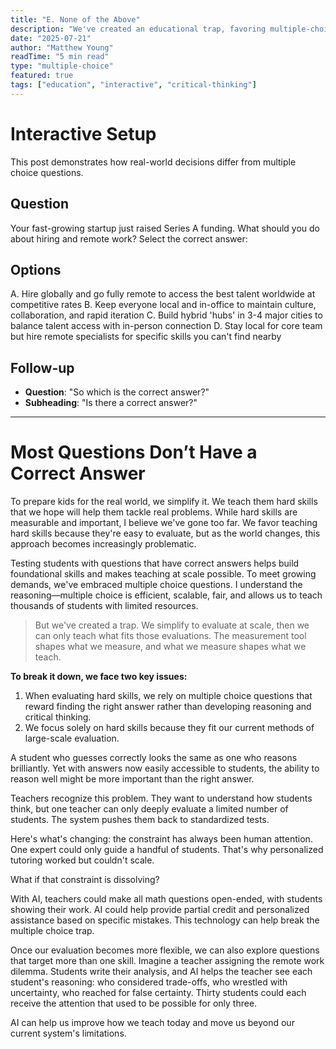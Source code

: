 ```yaml
---
title: "E. None of the Above"
description: "We've created an educational trap, favoring multiple-choice questions that reward right answers over reasoning. AI enabling open-ended evaluation at scale could assess both process and answers, breaking free from our measurement constraints."
date: "2025-07-21"
author: "Matthew Young"
readTime: "5 min read"
type: "multiple-choice"
featured: true
tags: ["education", "interactive", "critical-thinking"]
---
```


# Interactive Setup

This post demonstrates how real-world decisions differ from multiple choice questions.

## Question
Your fast-growing startup just raised Series A funding. What should you do about hiring and remote work? Select the correct answer:

## Options
A. Hire globally and go fully remote to access the best talent worldwide at competitive rates
B. Keep everyone local and in-office to maintain culture, collaboration, and rapid iteration
C. Build hybrid 'hubs' in 3-4 major cities to balance talent access with in-person connection
D. Stay local for core team but hire remote specialists for specific skills you can't find nearby

## Follow-up
- **Question**: "So which is the correct answer?"
- **Subheading**: "Is there a correct answer?"

---

# Most Questions Don’t Have a Correct Answer

To prepare kids for the real world, we simplify it. We teach them hard skills that we hope will help them tackle real problems. While hard skills are measurable and important, I believe we've gone too far. We favor teaching hard skills because they're easy to evaluate, but as the world changes, this approach becomes increasingly problematic. 

Testing students with questions that have correct answers helps build foundational skills and makes teaching at scale possible. To meet growing demands, we've embraced multiple choice questions. I understand the reasoning—multiple choice is efficient, scalable, fair, and allows us to teach thousands of students with limited resources.

> But we've created a trap. We simplify to evaluate at scale, then we can only teach what fits those evaluations. The measurement tool shapes what we measure, and what we measure shapes what we teach.

**To break it down, we face two key issues:**
1. When evaluating hard skills, we rely on multiple choice questions that reward finding the right answer rather than developing reasoning and critical thinking.
2. We focus solely on hard skills because they fit our current methods of large-scale evaluation.

A student who guesses correctly looks the same as one who reasons brilliantly. Yet with answers now easily accessible to students, the ability to reason well might be more important than the right answer. 

Teachers recognize this problem. They want to understand how students think, but one teacher can only deeply evaluate a limited number of students. The system pushes them back to standardized tests.

Here's what's changing: the constraint has always been human attention. One expert could only guide a handful of students. That's why personalized tutoring worked but couldn't scale.

What if that constraint is dissolving?

With AI, teachers could make all math questions open-ended, with students showing their work. AI could help provide partial credit and personalized assistance based on specific mistakes. This technology can help break the multiple choice trap.

Once our evaluation becomes more flexible, we can also explore questions that target more than one skill. Imagine a teacher assigning the remote work dilemma. Students write their analysis, and AI helps the teacher see each student's reasoning: who considered trade-offs, who wrestled with uncertainty, who reached for false certainty. Thirty students could each receive the attention that used to be possible for only three.

AI can help us improve how we teach today and move us beyond our current system's limitations.